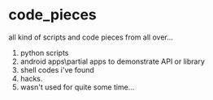 code_pieces
===========

all kind of scripts and code pieces from all over...

1. python scripts
2. android apps\partial apps to demonstrate API or library
3. shell codes i've found
4. hacks.
5. wasn't used for quite some time...
